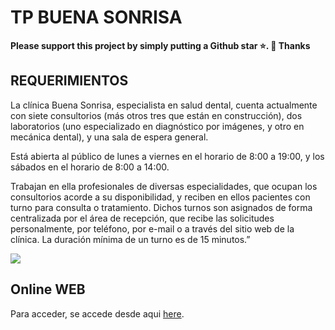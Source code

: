 # TP BUENA SONRISA


**Please support this project by simply putting a Github star ⭐. 🙏 Thanks**

## REQUERIMIENTOS

La clínica Buena Sonrisa, especialista en salud dental, cuenta actualmente con siete consultorios (más otros tres que están en construcción), dos laboratorios (uno especializado en diagnóstico por imágenes, y otro en mecánica dental), y una sala de espera general.

Está abierta al público de lunes a viernes en el horario de 8:00 a 19:00, y los sábados en el horario de 8:00 a 14:00.

Trabajan en ella profesionales de diversas especialidades, que ocupan los consultorios acorde a su disponibilidad, y reciben en ellos pacientes con turno para consulta o tratamiento. Dichos turnos son asignados de forma centralizada por el área de recepción, que recibe las solicitudes personalmente, por teléfono, por e-mail o a través del sitio web de la clínica. La duración mínima de un turno es de 15 minutos.”

![](https://www.ecestaticos.com/imagestatic/clipping/979/1bb/9791bb377bd365b4e896336d1428302d/el-dentista-es-un-lujo-el-21-de-los-que-no-van-alega-razones-economicas.jpg?mtime=1523441851)

## Online WEB

Para acceder, se accede desde aqui [here](https://jerconsultorio.000webhostapp.com).


